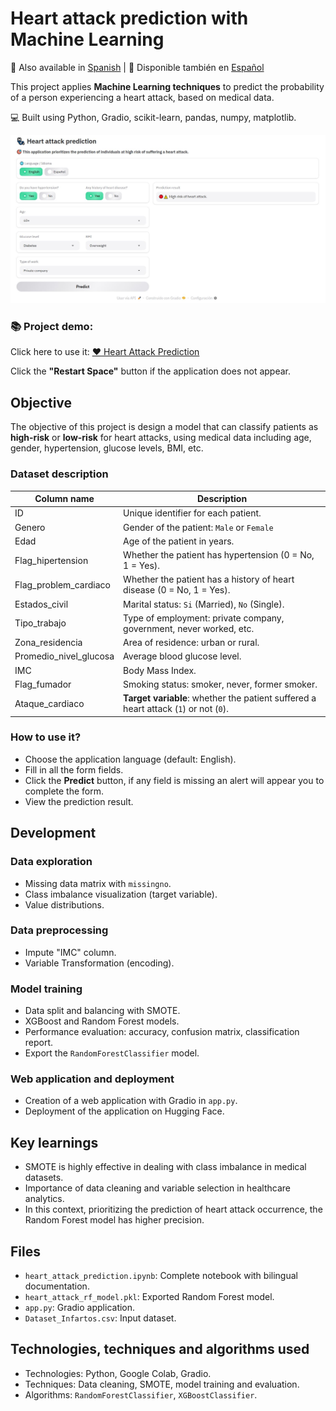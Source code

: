 # Heart attack prediction with Machine Learning

📌 Also available in [Spanish](README.es.md) | 📌 Disponible también en [Español](README.es.md)

This project applies **Machine Learning techniques** to predict the probability of a person experiencing a heart attack, based on medical data.

💻 Built using Python, Gradio, scikit-learn, pandas, numpy, matplotlib.

![](application.jpg)

### **📚 Project demo:** 
Click here to use it: [:heart: Heart Attack Prediction](https://huggingface.co/spaces/diegosruiz18/heart-attack-prediction)

Click the **"Restart Space"** button if the application does not appear.

## Objective

The objective of this project is design a model that can classify patients as **high-risk** or **low-risk** for heart attacks, using medical data including age, gender, hypertension, glucose levels, BMI, etc.

### Dataset description

| Column name              | Description                                                                 |
|--------------------------|-----------------------------------------------------------------------------|
| ID                     | Unique identifier for each patient.                                         |
| Genero                 | Gender of the patient: `Male` or `Female`                |
| Edad                   | Age of the patient in years.                                                |
| Flag_hipertension      | Whether the patient has hypertension (0 = No, 1 = Yes).                 |
| Flag_problem_cardiaco  | Whether the patient has a history of heart disease (0 = No, 1 = Yes).    |
| Estados_civil          | Marital status: `Si` (Married), `No` (Single).           |
| Tipo_trabajo           | Type of employment: private company, government, never worked, etc.     |
| Zona_residencia        | Area of residence: urban or rural.                             |
| Promedio_nivel_glucosa | Average blood glucose level.                                                |
| IMC                    | Body Mass Index.                                                      |
| Flag_fumador           | Smoking status: smoker, never, former smoker.                   |
| Ataque_cardiaco        | **Target variable**: whether the patient suffered a heart attack (`1`) or not (`0`). |

### How to use it?

- Choose the application language (default: English).
- Fill in all the form fields.
- Click the **Predict** button, if any field is missing an alert will appear you to complete the form.
- View the prediction result.

## Development

### **Data exploration**
   - Missing data matrix with `missingno`.
   - Class imbalance visualization (target variable).
   - Value distributions.

### **Data preprocessing**
   - Impute "IMC" column.
   - Variable Transformation (encoding).

### **Model training**
   - Data split and balancing with SMOTE.
   - XGBoost and Random Forest models.
   - Performance evaluation: accuracy, confusion matrix, classification report.
   - Export the `RandomForestClassifier` model.

### **Web application and deployment**
   - Creation of a web application with Gradio in ```app.py```.
   - Deployment of the application on Hugging Face.

## Key learnings
- SMOTE is highly effective in dealing with class imbalance in medical datasets.
- Importance of data cleaning and variable selection in healthcare analytics.
- In this context, prioritizing the prediction of heart attack occurrence, the Random Forest model has higher precision.

## Files
- `heart_attack_prediction.ipynb`: Complete notebook with bilingual documentation.
- `heart_attack_rf_model.pkl`: Exported Random Forest model.
- `app.py`: Gradio application.
- `Dataset_Infartos.csv`: Input dataset.

## Technologies, techniques and algorithms used
- Technologies: Python, Google Colab, Gradio.
- Techniques: Data cleaning, SMOTE, model training and evaluation.
- Algorithms: `RandomForestClassifier`, `XGBoostClassifier`.